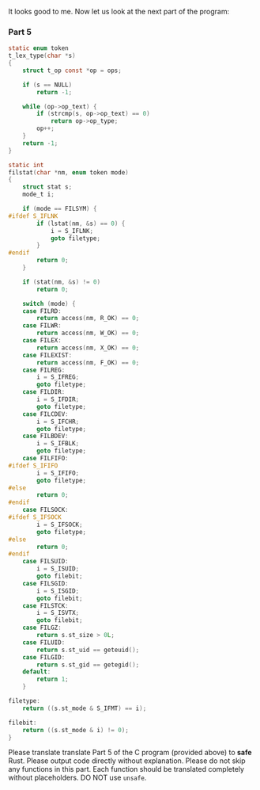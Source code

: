 
It looks good to me. Now let us look at the next part of the program:

### Part 5

```c
static enum token
t_lex_type(char *s)
{
	struct t_op const *op = ops;

	if (s == NULL)
		return -1;

	while (op->op_text) {
		if (strcmp(s, op->op_text) == 0)
			return op->op_type;
		op++;
	}
	return -1;
}

static int
filstat(char *nm, enum token mode)
{
	struct stat s;
	mode_t i;

	if (mode == FILSYM) {
#ifdef S_IFLNK
		if (lstat(nm, &s) == 0) {
			i = S_IFLNK;
			goto filetype;
		}
#endif
		return 0;
	}

	if (stat(nm, &s) != 0)
		return 0;

	switch (mode) {
	case FILRD:
		return access(nm, R_OK) == 0;
	case FILWR:
		return access(nm, W_OK) == 0;
	case FILEX:
		return access(nm, X_OK) == 0;
	case FILEXIST:
		return access(nm, F_OK) == 0;
	case FILREG:
		i = S_IFREG;
		goto filetype;
	case FILDIR:
		i = S_IFDIR;
		goto filetype;
	case FILCDEV:
		i = S_IFCHR;
		goto filetype;
	case FILBDEV:
		i = S_IFBLK;
		goto filetype;
	case FILFIFO:
#ifdef S_IFIFO
		i = S_IFIFO;
		goto filetype;
#else
		return 0;
#endif
	case FILSOCK:
#ifdef S_IFSOCK
		i = S_IFSOCK;
		goto filetype;
#else
		return 0;
#endif
	case FILSUID:
		i = S_ISUID;
		goto filebit;
	case FILSGID:
		i = S_ISGID;
		goto filebit;
	case FILSTCK:
		i = S_ISVTX;
		goto filebit;
	case FILGZ:
		return s.st_size > 0L;
	case FILUID:
		return s.st_uid == geteuid();
	case FILGID:
		return s.st_gid == getegid();
	default:
		return 1;
	}

filetype:
	return ((s.st_mode & S_IFMT) == i);

filebit:
	return ((s.st_mode & i) != 0);
}
```

Please translate translate Part 5 of the C program (provided above) to **safe** Rust. Please output code directly without explanation. Please do not skip any functions in this part. Each function should be translated completely without placeholders. DO NOT use `unsafe`.
